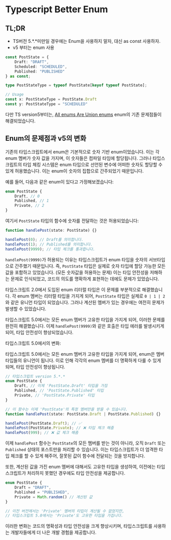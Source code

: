# Typescript Better Enum



## TL;DR
- TS버전 5.*.*미만일 경우에는 Enum을 사용하지 말자, 대신 as const 사용하자.
- v5 부터는 enum 사용

```ts
const PostState = {
    Draft: "DRAFT",
    Scheduled: "SCHEDULED",
    Published: "PUBLISHED"
} as const;

type PostStateType = typeof PostState[keyof typeof PostState];

// Usage
const x: PostStateType = PostState.Draft
const y: PostStateType = "SCHEDULED"
```

다만 TS version5부터는, [All enums Are Union enums](https://devblogs.microsoft.com/typescript/announcing-typescript-5-0/#all-enums-are-union-enums) enum의 기존 문제점들이 해결되었습니다.


## Enum의 문제점과 v5의 변화

기존의 타입스크립트에서 enum은 기본적으로 숫자 기반 enum이었습니다. 이는 각 enum 멤버가 숫자 값을 가지며, 이 숫자들은 컴파일 타임에 할당됩니다. 그러나 타입스크립트의 타입 체킹 시스템은 enum 타입으로 선언된 변수에 어떠한 숫자도 할당할 수 있게 허용했습니다. 이는 enum이 숫자의 집합으로 간주되었기 때문입니다.

예를 들어, 다음과 같은 enum이 있다고 가정해보겠습니다:

```typescript
enum PostState {
    Draft, // 0
    Published, // 1
    Private, // 2
}
```

여기서 `PostState` 타입의 함수에 숫자를 전달하는 것은 허용되었습니다:

```typescript
function handlePost(state: PostState) {}

handlePost(0); // Draft를 의미합니다.
handlePost(1); // Published를 의미합니다.
handlePost(9999); // 타입 체크를 통과합니다.
```

`handlePost(9999)`가 허용되는 이유는 타입스크립트가 enum 타입을 숫자의 서브타입으로 간주했기 때문입니다. 즉, `PostState` 타입은 실제로 숫자 타입에 할당 가능한 모든 값을 포함하고 있었습니다. (모든 숫자값을 허용하는 문제) 이는 타입 안전성을 저해하는 문제로 인식되었고, 코드의 의도를 명확하게 표현하는 데에도 문제가 있었습니다.

타입스크립트 2.0에서 도입된 enum 리터럴 타입은 이 문제를 부분적으로 해결했습니다. 각 enum 멤버는 리터럴 타입을 가지게 되어, `PostState` 타입은 실제로 `0 | 1 | 2`와 같은 유니언 타입이 되었습니다. 그러나 계산된 멤버가 있는 경우에는 여전히 문제가 발생할 수 있었습니다.

타입스크립트 5.0에서는 모든 enum 멤버가 고유한 타입을 가지게 되어, 이러한 문제를 완전히 해결했습니다. 이제 `handlePost(9999)`와 같은 호출은 타입 에러를 발생시키게 되어, 타입 안전성이 향상되었습니다.


타입스크립트 5.0에서의 변화:

타입스크립트 5.0에서는 모든 enum 멤버가 고유한 타입을 가지게 되어, enum은 멤버 타입들의 유니언이 됩니다. 이로 인해 각각의 enum 멤버를 더 명확하게 다룰 수 있게 되며, 타입 안전성이 향상됩니다.

```typescript
// 타입스크립트 version 5.*.*
enum PostState {
    Draft, // 이제 'PostState.Draft' 타입을 가짐
    Published, // 'PostState.Published' 타입
    Private, // 'PostState.Private' 타입
}

// 이 함수는 이제 'PostState'의 특정 멤버만을 받을 수 있습니다.
function handlePost(state: PostState.Draft | PostState.Published) {}

handlePost(PostState.Draft); // ✅ 
handlePost(PostState.Private); // ❌ 타입 체크 해줌
handlePost(999); // ❌ 값 체크 해줌
```

이제 `handlePost` 함수는 `PostState`의 모든 멤버를 받는 것이 아니라, 오직 `Draft` 또는 `Published` 상태의 포스트만을 처리할 수 있습니다. 이는 타입스크립트가 더 엄격한 타입 체크를 할 수 있게 해주어, 잘못된 값이 함수에 전달되는 것을 방지합니다.

또한, 계산된 값을 가진 enum 멤버에 대해서도 고유한 타입을 생성하여, 이전에는 타입스크립트가 처리하지 못했던 경우에도 타입 안전성을 제공합니다.

```typescript
enum PostState {
    Draft = "DRAFT",
    Published = "PUBLISHED",
    Private = Math.random() // 계산된 값
}

// 이전 버전에서는 'Private' 멤버의 타입이 계산될 수 없었지만,
// 타입스크립트 5.0에서는 'Private'도 고유한 타입을 가집니다.
```

이러한 변화는 코드의 명확성과 타입 안전성을 크게 향상시키며, 타입스크립트를 사용하는 개발자들에게 더 나은 개발 경험을 제공합니다.

